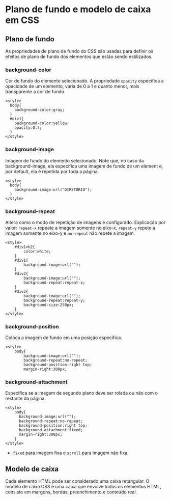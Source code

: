# Plano de fundo e modelo de caixa em CSS

## Plano de fundo

As propriedades de plano de fundo do CSS são usadas para definir os efeitos de plano de fundo dos elementos que estão sendo estilizados.

### background-color

Cor de fundo do elemento selecionado. A propriedade `opacity` especifica a opacidade de um elemento, varia de 0 a 1 e quanto menor, mais transparente a cor de fundo.

```
<style>
  body{
    background-color:gray;
  }
  #div1{
    background-color:yellow;
    opacity:0.7;
  }
</style>
```

### background-image

Imagem de fundo do elemento selecionado. Note que, no caso da background-image, ela especifica uma imagem de fundo de um element e, por default, ela é repetida por toda a página.

```
<style>
  body{
    background-image:url("DIRETÓRIO");
  }
</style>
```

### background-repeat

Altera como o modo de repetição de imagens é configurado. Explicação por valor: `repeat-x` repeate a imagem somente no eixo-x, `repeat-y` repete a imagem somente no eixo-y e `no-repeat` não repete a imagem.

```
<style>
    #div1>h2{
        color:white;
    }
    #div1{
        background-image:url("");
    }
    #div2{
        background-image:url("");
        background-repeat:repeat-x;
    }
    #div3{
        background-image:url("");
        background-repeat:repeat-y;
        background-size:250px;
    }
</style>
```

### background-position

Coloca a imagem de fundo em uma posição específica.

```
<style>
    body{
        background-image:url("");
        background-repeat:no-repeat;
        background-position:right top;
        margin-right:300px;
```

### background-attachment

Especifica se a imagem de segundo plano deve ser rolada ou não com o restante da página.

```
<style>
    body{
      background-image:url("");
      background-repeat:no-repeat;
      background-position:right top;
      background-attachment:fixed;
      margin-right:300px;
    }
</style>
```

- `fixed` para imagem fixa e `scroll` para imagem não fixa.

## Modelo de caixa

Cada elemento HTML pode ser considerado uma caixa retangular. O modelo de caixa CSS é uma caixa que envolve todos os elementos HTML, consiste em margens, bordas, preenchimento e conteúdo real.
